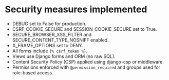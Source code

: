 # Security measures implemented

- DEBUG set to False for production.
- CSRF_COOKIE_SECURE and SESSION_COOKIE_SECURE set to True.
- SECURE_BROWSER_XSS_FILTER and SECURE_CONTENT_TYPE_NOSNIFF enabled.
- X_FRAME_OPTIONS set to DENY.
- All forms include `{% csrf_token %}`.
- Views use Django forms and ORM (no raw SQL).
- Content Security Policy (CSP) applied using django-csp or middleware.
- Permissions enforced with `@permission_required` and groups used for role-based access.
